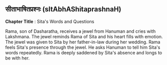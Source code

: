 ## सीताभाषितप्रश्नः (sItAbhAShitaprashnaH)
**Chapter Title** : Sita's Words and Questions

Rama, son of Dasharatha, receives a jewel from Hanuman and cries with Lakshmana. The jewel reminds Rama of Sita and his heart fills with emotion. The jewel was given to Sita by her father-in-law during her wedding. Rama feels Sita's presence through the jewel. He asks Hanuman to tell him Sita's words repeatedly. Rama is deeply saddened by Sita's absence and longs to be with her.
